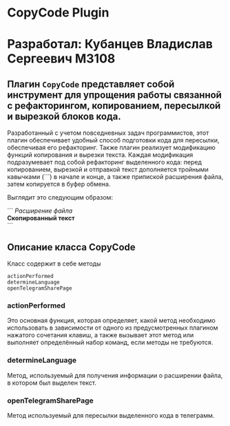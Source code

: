 # CopyCode Plugin
# Разработал: Кубанцев Владислав Сергеевич M3108

## Плагин `CopyCode` представляет собой инструмент для упрощения работы связанной с рефакторингом, копированием, пересылкой и вырезкой блоков кода.


Разработанный с учетом повседневных задач программистов, этот плагин обеспечивает удобный способ подготовки кода для пересылки, обеспечивая его рефакторинг.
Также плагин реализует модификацию функций копирования и вырезки текста. 
Каждая модификация подразумевает под собой рефакторинг выделенного кода: перед копированием, вырезкой и отправкой текст дополняется тройными кавычками (```) в начале и конце, а также припиской расширения файла, затем копируется в буфер обмена.

Выглядит это следующим образом:

\`\`\` *Расширение файла*<br>
**Скопированный текст**<br>
\`\`\`


## Описание класса CopyCode

Класс содержит в себе методы
```
actionPerformed
determineLanguage
openTelegramSharePage
```
### actionPerformed
Это основная функция, которая определяет, какой метод необходимо использовать в зависимости от одного из предусмотренных плагином нажатого сочетания клавиш, а также вызывает этот метод или выполняет определённый набор команд, если методы не требуются.

### determineLanguage
Метод, используемый для получения информации о расширении файла, в котором был выделен текст.

### openTelegramSharePage
Метод используемый для пересылки выделенного кода в телеграмм.
